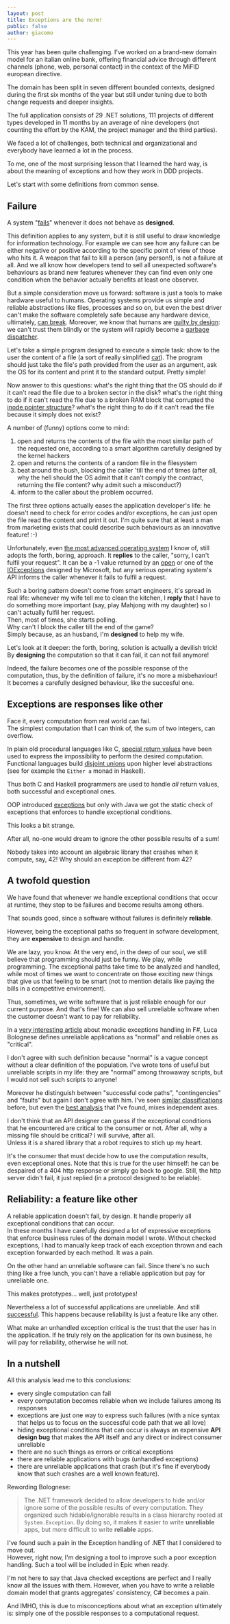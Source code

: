 ```yaml
---
layout: post
title: Exceptions are the norm!
public: false
author: giacomo
---
```


This year has been quite challenging. I've worked on a brand-new domain model
for an italian online bank, offering financial advice through different channels
(phone, web, personal contact) in the context of the MiFID european directive.

The domain has been split in seven different bounded contexts, designed during
the first six months of the year but still under tuning due to both change
requests and deeper insights.

The full application consists of 29 .NET solutions, 111 projects of different
types developed in 11 months by an average of nine developers (not counting the
effort by the KAM, the project manager and the third parties).

We faced a lot of challenges, both technical and organizational and everybody
have learned a lot in the process.

To me, one of the most surprising lesson that I learned the hard way, is about
the meaning of exceptions and how they work in DDD projects.

Let's start with some definitions from common sense.

Failure 
------- 
A system "[fails][1]" whenever it does not behave as **designed**.

This definition applies to any system, but it is still useful to draw knowledge
for information technology. For example we can see how any failure can be either
negative or positive according to the specific point of view of those who hits
it. A weapon that fail to kill a person (any person!), is not a failure at all.
And we all know how developers tend to sell all unexpected software's behaviours
as brand new features whenever they can find even only one condition when the
behavior actually benefits at least one observer.

But a simple consideration move us forward: software is just a tools to make
hardware useful to humans. Operating systems provide us simple and reliable
abstractions like files, processes and so on, but even the best driver can't
make the software completely safe because any hardware device, ultimately, [can
break][2]. Moreover, we know that humans are [guilty by design][3]: we can't
trust them blindly or the system will rapidly become a [garbage dispatcher][4].

Let's take a simple program designed to execute a simple task: show to the user
the content of a file (a sort of really simplified [cat][5]). The program should
just take the file's path provided from the user as an argument, ask the OS for
its content and print it to the standard output. Pretty simple!

Now answer to this questions: what's the right thing that the OS should do if it
can't read the file due to a broken sector in the disk? what's the right thing
to do if it can't read the file due to a broken RAM block that corrupted the
[inode pointer structure][6]? what's the right thing to do if it can't read the
file because it simply does not exist?

A number of (funny) options come to mind: 

1. open and returns the contents of the file with the most similar path of the 
   requested one, according to a smart algorithm carefully designed 
   by the kernel hackers 
2. open and returns the contents of a random file in the filesystem 
3. beat around the bush, blocking the caller 'till the end of times (after all, 
   why the hell should the OS admit that it can't comply the contract, 
   returning the file content? why admit such a misconduct?) 
4. inform to the caller about the problem occurred.

The first three options actually eases the application developer's life: he
doesn't need to check for error codes and/or exceptions, he can just open the
file read the content and print it out. I'm quite sure that at least a man from
marketing exists that could describe such behaviours as an innovative feature! :-)

Unfortunately, even [the most advanced operating system][9] I know of, still
adopts the forth, boring, approach. It **replies** to the caller, "sorry, I
can't fulfil your request". It can be a -1 value returned by an [open][7] or one
of the [IOExceptions][8] designed by Microsoft, but any serious operating
system's API informs the caller whenever it fails to fulfil a request.

Such a boring pattern doesn't come from smart engineers, it's spread in real
life: whenever my wife tell me to clean the kitchen, I **reply** that I have to
do something more important (say, play Mahjong with my daughter) so I can't
actually fulfil her request.  
Then, most of times, she starts polling.  
Why can't I block the caller till the end of the game?  
Simply because, as an husband, I'm **designed** to help my wife.

Let's look at it deeper: the forth, boring, solution is actually a devilish trick!
By **designing** the computation so that it can fail, it can not fail anymore!

Indeed, the failure becomes one of the possible response of the computation, 
thus, by the definition of failure, it's no more a misbehaviour!  
It becomes a carefully designed behaviour, like the succesful one.

Exceptions are responses like other 
-----------------------------------
Face it, every computation from real world can fail.   
The simplest computation that I can think of, the sum of two integers, can overflow.

In plain old procedural languages like C, [special return values][10] have been
used to express the impossibility to perform the desired computation. 
Functional languages build [disjoint unions][11] upon higher level abstractions 
(see for example the `Either a` monad in Haskell). 

Thus both C and Haskell programmers are used to handle _all_ return values, both 
successful and exceptional ones.

OOP introduced [exceptions][10] but only with Java we got the static check of
exceptions that enforces to handle exceptional conditions.

This looks a bit strange.

After all, no-one would dream to ignore the other possible results of a sum!  

Nobody takes into account an algebraic library that crashes when it compute, say, 42! 
Why should an exception be different from 42?

A twofold question 
------------------
We have found that whenever we handle exceptional conditions that occur at
runtime, they stop to be failures and become results among others.

That sounds good, since a software without failures is definitely **reliable**.

However, being the exceptional paths so frequent in
sofware development, they are **expensive** to design and handle.

We are lazy, you know. At the very end, in the deep of our soul, we still
believe that programming should just be funny. We play, while programming. The
exceptional paths take time to be analyzed and handled, while most of times we
want to concentrate on those exciting new things that give us that feeling to be
smart (not to mention details like paying the bills in a competitive
environment).

Thus, sometimes, we write software that is just reliable enough for our current 
purpose. And that's fine! We can also sell unreliable software when the customer
doesn't want to pay for reliability.

In a [very interesting article][12] about monadic exceptions handling in F#, Luca Bolognese 
defines unreliable applications as "normal" and reliable ones as "critical".

I don't agree with such definition because "normal" is a vague concept without
a clear definition of the population. I've wrote tons of useful but unreliable
scripts in my life: they are "normal" among throwaway scripts, but I would not 
sell such scripts to anyone!

Moreover he distinguish between "successful code paths", "contingencies" and 
"faults" but again I don't agree with him. I've seen [similar classifications][13] 
before, but even the [best analysis][14] that I've found, mixes independent axes.

I don't think that an API designer can guess if the exceptional conditions that
he encountered are critical to the consumer or not. 
After all, why a missing file should be critical? I will survive, after all.  
Unless it is a shared library that a robot requires to stich up my heart.

It's the consumer that must decide how to use the computation results, even 
exceptional ones. Note that this is true for the user himself: he can be
despaired of a 404 http response or simply go back to google. 
Still, the http server didn't fail, it just replied (in a protocol designed to be reliable).

Reliability: a feature like other
---------------------------------
A reliable application doesn't fail, by design. It handle properly all 
exceptional conditions that can occur.  
In these months I have carefully designed a lot of expressive exceptions 
that enforce business rules of the domain model I wrote.
Without checked exceptions, I had to manually keep track of each exception 
thrown and each exception forwarded by each method. It was a pain.

On the other hand an unreliable software can fail. 
Since there's no such thing like a free lunch, you can't have 
a reliable application but pay for unreliable one.

This makes prototypes... well, just prototypes!

Nevertheless a lot of successful applications are unreliable. And still [successful][15].
This happens because reliability is just a feature like any other.

What make an unhandled exception critical is the trust that the user has in the 
application. If he truly rely on the application for its own business, he will
pay for reliability, otherwise he will not.

In a nutshell
-------------
All this analysis lead me to this conclusions:
* every single computation can fail
* every computation becomes reliable when we include failures among its responses
* exceptions are just one way to express such failures (with a nice syntax that
  helps us to focus on the successful code path that we all love)
* hiding exceptional conditions that can occur is always an expensive **API design bug** 
  that makes the API itself and any direct or indirect consumer unreliable
* there are no such things as errors or critical exceptions
* there are reliable applications with bugs (unhandled exceptions)
* there are unreliable applications that crash (but it's fine if everybody 
  know that such crashes are a well known feature).

Rewording Bolognese:

> The .NET framework decided to allow developers to hide and/or ignore
> some of the possible results of every computation. They organized such
> hidable/ignorable results in a class hierarchy rooted at `System.Exception`.
> By doing so, it makes it easier to write **unreliable** apps, 
> but more difficult to write **reliable** apps.

I've found such a pain in the Exception handling of .NET that I considered 
to move out.  
However, right now, I'm designing a tool to improve such a poor exception 
handling. Such a tool will be included in Epic when ready. 

I'm not here to say that Java checked exceptions are perfect and I really 
know all the issues with them. However, when you have to write a reliable 
domain model that grants aggregates' consistency, C# becomes a pain.

And IMHO, this is due to misconceptions about what an exception ultimately is: 
simply one of the possible responses to a computational request.


[1]: http://en.wikipedia.org/wiki/Failure
[2]: http://pages.cs.wisc.edu/~kadav/papers/carb-sosp09.pdf
[3]: http://en.wikipedia.org/wiki/Original_sin 
[4]: http://en.wikipedia.org/wiki/Garbage_in,_garbage_out
[5]: http://linux.die.net/man/1/cat
[6]: http://en.wikipedia.org/wiki/Inode_pointer_structure
[7]: http://linux.die.net/man/3/open
[8]: http://msdn.microsoft.com/it-it/library/system.io.ioexception(v=vs.100).aspx
[9]: http://plan9.bell-labs.com/plan9/
[10]: http://en.wikibooks.org/wiki/C_Programming/Error_handling
[11]: http://en.wikipedia.org/wiki/Disjoint_union
[12]: http://lucabolognese.wordpress.com/2012/11/19/exceptions-vs-return-values-to-represent-errors-in-f-i-conceptual-view/
[13]: http://blogs.msdn.com/b/ericlippert/archive/2008/09/10/vexing-exceptions.aspx
[14]: http://www.haskell.org/haskellwiki/Error_vs._Exception
[15]: http://upload.wikimedia.org/wikipedia/en/d/de/Failwhale.png
